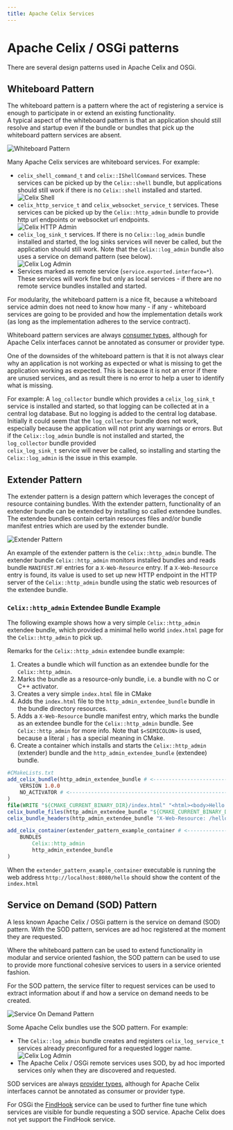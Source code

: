 ```yaml
---
title: Apache Celix Services
---
```


<!--
Licensed to the Apache Software Foundation (ASF) under one or more
contributor license agreements.  See the NOTICE file distributed with
this work for additional information regarding copyright ownership.
The ASF licenses this file to You under the Apache License, Version 2.0
(the "License"); you may not use this file except in compliance with
the License.  You may obtain a copy of the License at
   
    http://www.apache.org/licenses/LICENSE-2.0

Unless required by applicable law or agreed to in writing, software
distributed under the License is distributed on an "AS IS" BASIS,
WITHOUT WARRANTIES OR CONDITIONS OF ANY KIND, either express or implied.
See the License for the specific language governing permissions and
limitations under the License.
-->

# Apache Celix / OSGi  patterns 
There are several design patterns used in Apache Celix and OSGi.  

## Whiteboard Pattern
The whiteboard pattern is a pattern where the act of registering a service is enough to participate in or extend 
an existing functionality.  
A typical aspect of the whiteboard pattern is that an application should 
still resolve and startup even if the bundle or bundles that pick up the whiteboard pattern services are absent.

![Whiteboard Pattern](diagrams/whiteboard_pattern.png)

Many Apache Celix services are whiteboard services. For example:
 - `celix_shell_command_t` and `celix::IShellCommand` services. These services can be 
   picked up by the `Celix::shell` bundle, but applications should still work if there is no `Celix::shell` installed 
   and started. <br/>
   ![Celix Shell](diagrams/whiteboard_pattern_shell.png)
 - `celix_http_service_t` and `celix_websocket_service_t` services. These services can be picked up by the
   `Celix::http_admin` bundle to provide http url endpoints or websocket url endpoints. <br/>
   ![Celix HTTP Admin](diagrams/whiteboard_pattern_http_admin.png)
 - `celix_log_sink_t` services. If there is no `Celix::log_admin` bundle installed and started, the log sinks 
   services will never be called, but the application should still work. Note that the `Celix::log_admin` bundle
   also uses a service on demand pattern (see below). <br/>
   ![Celix Log Admin](diagrams/whiteboard_pattern_log_sink.png)
 - Services marked as remote service (`service.exported.interface=*`). These services will work fine
   but only as local services - if there are no remote service bundles installed and started.





For modularity, the whiteboard pattern is a nice fit, because a whiteboard service admin does not need to know how 
many - if any - whiteboard services are going to be provided and how the implementation details work (as long as 
the implementation adheres to the service contract).    

Whiteboard pattern services are always [consumer types](https://docs.osgi.org/javadoc/osgi.annotation/8.0.0/org/osgi/annotation/versioning/ConsumerType.html), although for Apache Celix interfaces cannot be annotated as
consumer or provider type. 

One of the downsides of the whiteboard pattern is that it is not always clear why an application is not working as 
expected or what is missing to get the application working as expected. This is because it is not an error 
if there are unused services, and as result there is no error to help a user to identify what is missing. 

For example: A `log_collector` bundle which provides a `celix_log_sink_t` service is installed and started, 
so that logging can be collected at in a central log database. 
But no logging is added to the central log database. Initially it could seem that the `log_collector` bundle 
does not work, especially because the application will not print any warnings or errors. 
But if the `Celix::log_admin` bundle is not installed and started, the `log_collector` bundle provided  
`celix_log_sink_t` service will never be called, so installing and starting the `Celix::log_admin` is the issue 
in this example.


## Extender Pattern
The extender pattern is a design pattern which leverages the concept of resource containing bundles.
With the extender pattern, functionality of an extender bundle can be extended by installing so called extendee bundles. 
The extendee bundles contain certain resources files and/or bundle manifest entries which are used by the extender
bundle.

![Extender Pattern](diagrams/extender_pattern.png)

An example of the extender pattern is the `Celix::http_admin` bundle. The extender bundle `Celix::http_admin` 
monitors installed bundles and reads bundle `MANIFEST.MF` entries for a `X-Web-Resource` entry. 
If a `X-Web-Resource` entry is found, its value is used to set up new HTTP endpoint in the HTTP server of
the `Celix::http_admin` bundle using the static web resources of the extendee bundle.

### `Celix::http_admin` Extendee Bundle Example
The following example shows how a very simple `Celix::http_admin` extendee bundle, which provided a minimal
hello world `index.html` page for the `Celix::http_admin` to pick up.

Remarks for the `Celix::http_admin` extendee bundle example:
1. Creates a bundle which will function as an extendee bundle for the `Celix::http_admin`.
2. Marks the bundle as a resource-only bundle, i.e. a bundle with no C or C++ activator.
3. Creates a very simple `index.html` file in CMake
4. Adds the `index.html` file to the `http_admin_extendee_bundle` bundle in the bundle directory resources.
5. Adds a `X-Web-Resource` bundle manifest entry, which marks the bundle as an extendee bundle for the 
   `Celix::http_admin` bundle. See `Celix::http_admin` for more info. Note that `$<SEMICOLON>` is used, 
   because a literal `;` has a special meaning in CMake.
6. Create a container which installs and starts the `Celix::http_admin` (extender) bundle and the
   `http_admin_extendee_bundle` (extendee) bundle.
 
```CMake
#CMakeLists.txt
add_celix_bundle(http_admin_extendee_bundle # <----------------------------------------------------------------------<1>
    VERSION 1.0.0
    NO_ACTIVATOR # <-------------------------------------------------------------------------------------------------<2>
)
file(WRITE "${CMAKE_CURRENT_BINARY_DIR}/index.html" "<html><body>Hello World</body></html>") # <---------------------<3>
celix_bundle_files(http_admin_extendee_bundle "${CMAKE_CURRENT_BINARY_DIR}/index.html" DESTINATION resources) # <----<4>
celix_bundle_headers(http_admin_extendee_bundle "X-Web-Resource: /hello$<SEMICOLON>/resources") # <------------------<5>

add_celix_container(extender_pattern_example_container # <-----------------------------------------------------------<6>
    BUNDLES
        Celix::http_admin
        http_admin_extendee_bundle
)
```

When the `extender_pattern_example_container` executable is running the web address `http://localhost:8080/hello`
should show the content of the `index.html`


## Service on Demand (SOD) Pattern

A less known Apache Celix / OSGi pattern is the service on demand (SOD) pattern. With the SOD pattern,
services are ad hoc registered at the moment they are requested.

Where the whiteboard pattern can be used to extend functionality in modular and service oriented fashion, the SOD
pattern can be used to use to provide more functional cohesive services to users in a service oriented fashion.

For the SOD pattern, the service filter to request services can be used to extract information about if and how
a service on demand needs to be created.

![Service On Demand Pattern](diagrams/sod_pattern.png)

Some Apache Celix bundles use the SOD pattern. For example:
 - The `Celix::log_admin` bundle creates and registers `celix_log_service_t` services already preconfigured for 
   a requested logger name. <br/>
   ![Celix Log Admin](diagrams/sod_pattern_log_service.png)
 - The Apache Celix / OSGi remote services uses SOD, by ad hoc imported services only when they are discovered and
   requested.

SOD services are always [provider types](https://docs.osgi.org/javadoc/osgi.annotation/8.0.0/org/osgi/annotation/versioning/ProviderType.html), although for Apache Celix interfaces cannot be annotated as
consumer or provider type.

For OSGi the [FindHook](https://docs.osgi.org/javadoc/osgi.core/8.0.0/org/osgi/framework/hooks/service/FindHook.html)
service can be used to further fine tune which services are visible for bundle requesting a SOD service. 
Apache Celix does not yet support the FindHook service. 


